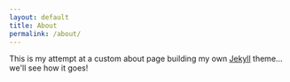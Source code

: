 ```yaml
---
layout: default
title: About
permalink: /about/
---
```


This is my attempt at a custom about page building my own [Jekyll](https://jekyllrb.com/) theme... we'll see how it goes!
